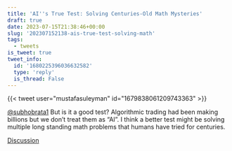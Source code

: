 ```yaml
---
title: 'AI''s True Test: Solving Centuries-Old Math Mysteries'
draft: true
date: 2023-07-15T21:38:46+00:00
slug: '202307152138-ais-true-test-solving-math'
tags:
  - tweets
is_tweet: true
tweet_info:
  id: '1680225396036632582'
  type: 'reply'
  is_thread: False
---
```




{{< tweet user="mustafasuleyman" id="1679838061209743363" >}}

[@subhobrata1](https://x.com/subhobrata1) But is it a good test? Algorithmic trading had been making billions but we don’t treat them as “AI”. I think a better test might be solving multiple long standing math problems that humans have tried for centuries.

[Discussion](https://x.com/sytelus/status/1680225396036632582)
